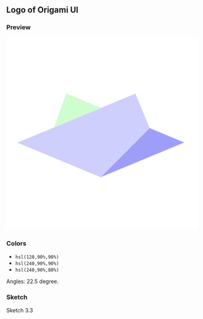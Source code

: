 
Logo of Origami UI
------

### Preview

![](./origami-ui.png)

### Colors

* `hsl(120,90%,90%)`
* `hsl(240,90%,90%)`
* `hsl(240,90%,80%)`

Angles: 22.5 degree.

### Sketch

Sketch 3.3
